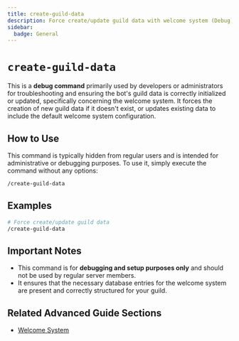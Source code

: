 ```yaml
---
title: create-guild-data
description: Force create/update guild data with welcome system (Debug)
sidebar:
  badge: General
---
```


# `create-guild-data`

This is a **debug command** primarily used by developers or administrators for troubleshooting and ensuring the bot's guild data is correctly initialized or updated, specifically concerning the welcome system. It forces the creation of new guild data if it doesn't exist, or updates existing data to include the default welcome system configuration.

## How to Use

This command is typically hidden from regular users and is intended for administrative or debugging purposes. To use it, simply execute the command without any options:

```sh
/create-guild-data
```

## Examples

```sh
# Force create/update guild data
/create-guild-data
```

## Important Notes

*   This command is for **debugging and setup purposes only** and should not be used by regular server members.
*   It ensures that the necessary database entries for the welcome system are present and correctly structured for your guild.

## Related Advanced Guide Sections

*   [Welcome System](/advanced-guide/server-management/welcome_system)